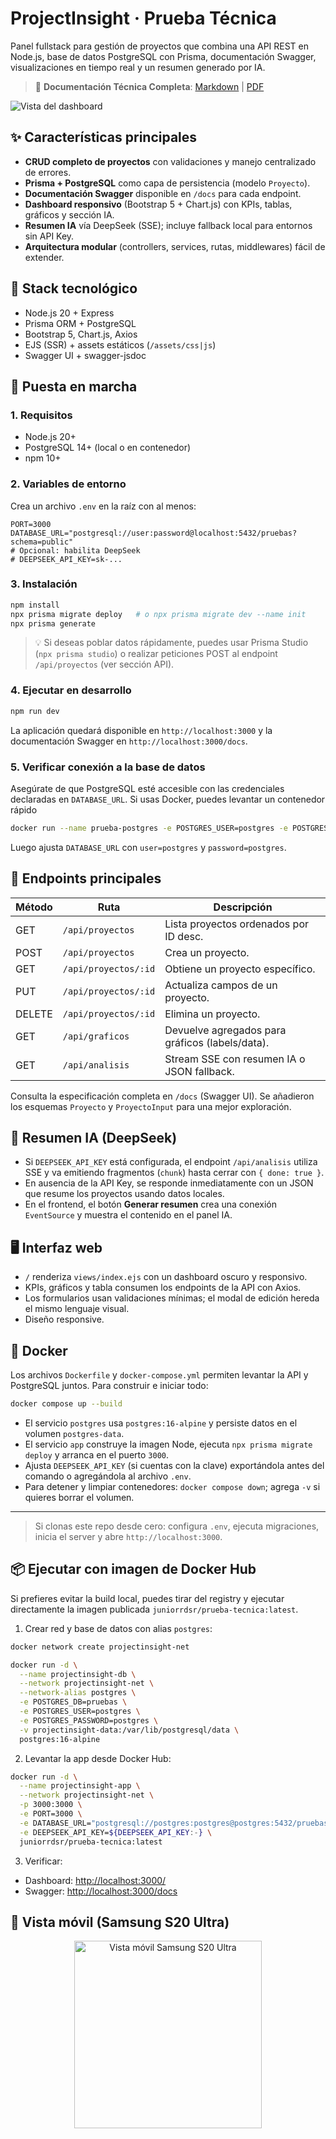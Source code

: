 # ProjectInsight · Prueba Técnica

Panel fullstack para gestión de proyectos que combina una API REST en Node.js, base de datos PostgreSQL con Prisma, documentación Swagger, visualizaciones en tiempo real y un resumen generado por IA.

> 📄 **Documentación Técnica Completa**: [Markdown](docs/DOCUMENTACION_TECNICA.md) | [PDF](docs/DOCUMENTACION_TECNICA.pdf)

![Vista del dashboard](docs/screenshots/image.png)

## ✨ Características principales

- **CRUD completo de proyectos** con validaciones y manejo centralizado de errores.
- **Prisma + PostgreSQL** como capa de persistencia (modelo `Proyecto`).
- **Documentación Swagger** disponible en `/docs` para cada endpoint.
- **Dashboard responsivo** (Bootstrap 5 + Chart.js) con KPIs, tablas, gráficos y sección IA.
- **Resumen IA** vía DeepSeek (SSE); incluye fallback local para entornos sin API Key.
- **Arquitectura modular** (controllers, services, rutas, middlewares) fácil de extender.

## 🧱 Stack tecnológico

- Node.js 20 + Express
- Prisma ORM + PostgreSQL
- Bootstrap 5, Chart.js, Axios
- EJS (SSR) + assets estáticos (`/assets/css|js`)
- Swagger UI + swagger-jsdoc

## 🚀 Puesta en marcha

### 1. Requisitos

- Node.js 20+
- PostgreSQL 14+ (local o en contenedor)
- npm 10+

### 2. Variables de entorno

Crea un archivo `.env` en la raíz con al menos:

```env
PORT=3000
DATABASE_URL="postgresql://user:password@localhost:5432/pruebas?schema=public"
# Opcional: habilita DeepSeek
# DEEPSEEK_API_KEY=sk-...
```

### 3. Instalación

```bash
npm install
npx prisma migrate deploy   # o npx prisma migrate dev --name init
npx prisma generate
```

> 💡 Si deseas poblar datos rápidamente, puedes usar Prisma Studio (`npx prisma studio`) o realizar peticiones POST al endpoint `/api/proyectos` (ver sección API).

### 4. Ejecutar en desarrollo

```bash
npm run dev
```

La aplicación quedará disponible en `http://localhost:3000` y la documentación Swagger en `http://localhost:3000/docs`.

### 5. Verificar conexión a la base de datos

Asegúrate de que PostgreSQL esté accesible con las credenciales declaradas en `DATABASE_URL`. Si usas Docker, puedes levantar un contenedor rápido
```bash
docker run --name prueba-postgres -e POSTGRES_USER=postgres -e POSTGRES_PASSWORD=postgres -e POSTGRES_DB=pruebas -p 5432:5432 -d postgres:16-alpine
```

Luego ajusta `DATABASE_URL` con `user=postgres` y `password=postgres`.

## 🧩 Endpoints principales

| Método | Ruta | Descripción |
|--------|------|-------------|
| GET | `/api/proyectos` | Lista proyectos ordenados por ID desc. |
| POST | `/api/proyectos` | Crea un proyecto. |
| GET | `/api/proyectos/:id` | Obtiene un proyecto específico. |
| PUT | `/api/proyectos/:id` | Actualiza campos de un proyecto. |
| DELETE | `/api/proyectos/:id` | Elimina un proyecto. |
| GET | `/api/graficos` | Devuelve agregados para gráficos (labels/data). |
| GET | `/api/analisis` | Stream SSE con resumen IA o JSON fallback. |

Consulta la especificación completa en `/docs` (Swagger UI). Se añadieron los esquemas `Proyecto` y `ProyectoInput` para una mejor exploración.

## 🧠 Resumen IA (DeepSeek)

- Si `DEEPSEEK_API_KEY` está configurada, el endpoint `/api/analisis` utiliza SSE y va emitiendo fragmentos (`chunk`) hasta cerrar con `{ done: true }`.
- En ausencia de la API Key, se responde inmediatamente con un JSON que resume los proyectos usando datos locales.
- En el frontend, el botón **Generar resumen** crea una conexión `EventSource` y muestra el contenido en el panel IA.

## 🖥️ Interfaz web

- `/` renderiza `views/index.ejs` con un dashboard oscuro y responsivo.
- KPIs, gráficos y tabla consumen los endpoints de la API con Axios.
- Los formularios usan validaciones mínimas; el modal de edición hereda el mismo lenguaje visual.
- Diseño responsive.


## 🐳 Docker

Los archivos `Dockerfile` y `docker-compose.yml` permiten levantar la API y PostgreSQL juntos. Para construir e iniciar todo:

```bash
docker compose up --build
```

- El servicio `postgres` usa `postgres:16-alpine` y persiste datos en el volumen `postgres-data`.
- El servicio `app` construye la imagen Node, ejecuta `npx prisma migrate deploy` y arranca en el puerto `3000`.
- Ajusta `DEEPSEEK_API_KEY` (si cuentas con la clave) exportándola antes del comando o agregándola al archivo `.env`.
- Para detener y limpiar contenedores: `docker compose down`; agrega `-v` si quieres borrar el volumen.

---

> Si clonas este repo desde cero: configura `.env`, ejecuta migraciones, inicia el server y abre `http://localhost:3000`.

## 📦 Ejecutar con imagen de Docker Hub

Si prefieres evitar la build local, puedes tirar del registry y ejecutar directamente la imagen publicada `juniorrdsr/prueba-tecnica:latest`.

1. Crear red y base de datos con alias `postgres`:

```bash
docker network create projectinsight-net

docker run -d \
  --name projectinsight-db \
  --network projectinsight-net \
  --network-alias postgres \
  -e POSTGRES_DB=pruebas \
  -e POSTGRES_USER=postgres \
  -e POSTGRES_PASSWORD=postgres \
  -v projectinsight-data:/var/lib/postgresql/data \
  postgres:16-alpine
```

2. Levantar la app desde Docker Hub:

```bash
docker run -d \
  --name projectinsight-app \
  --network projectinsight-net \
  -p 3000:3000 \
  -e PORT=3000 \
  -e DATABASE_URL="postgresql://postgres:postgres@postgres:5432/pruebas" \
  -e DEEPSEEK_API_KEY=${DEEPSEEK_API_KEY:-} \
  juniorrdsr/prueba-tecnica:latest
```

3. Verificar:

- Dashboard: <http://localhost:3000/>
- Swagger: <http://localhost:3000/docs>

## 📱 Vista móvil (Samsung S20 Ultra)

<!-- markdownlint-disable-next-line MD033 -->
<p align="center">
  <img src="docs/screenshots/image4.png" alt="Vista móvil Samsung S20 Ultra" width="300" />
</p>
